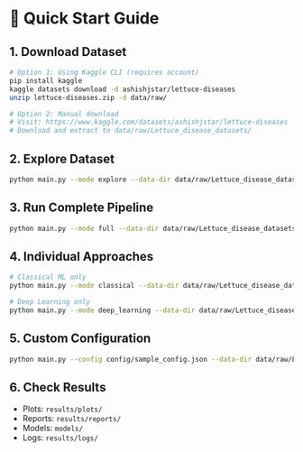 # 🚀 Quick Start Guide

## 1. Download Dataset
```bash
# Option 1: Using Kaggle CLI (requires account)
pip install kaggle
kaggle datasets download -d ashishjstar/lettuce-diseases
unzip lettuce-diseases.zip -d data/raw/

# Option 2: Manual download
# Visit: https://www.kaggle.com/datasets/ashishjstar/lettuce-diseases
# Download and extract to data/raw/Lettuce_disease_datasets/
```

## 2. Explore Dataset
```bash
python main.py --mode explore --data-dir data/raw/Lettuce_disease_datasets
```

## 3. Run Complete Pipeline
```bash
python main.py --mode full --data-dir data/raw/Lettuce_disease_datasets
```

## 4. Individual Approaches
```bash
# Classical ML only
python main.py --mode classical --data-dir data/raw/Lettuce_disease_datasets

# Deep Learning only
python main.py --mode deep_learning --data-dir data/raw/Lettuce_disease_datasets
```

## 5. Custom Configuration
```bash
python main.py --config config/sample_config.json --data-dir data/raw/Lettuce_disease_datasets
```

## 6. Check Results
- Plots: `results/plots/`
- Reports: `results/reports/`
- Models: `models/`
- Logs: `results/logs/`
